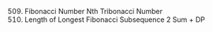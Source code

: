 509. Fibonacci Number
Nth Tribonacci Number
873. Length of Longest Fibonacci Subsequence   2 Sum + DP